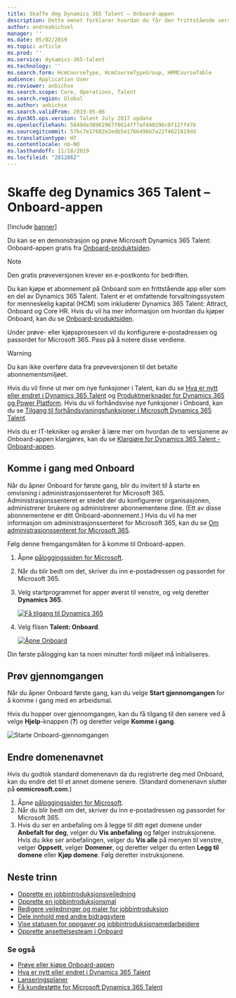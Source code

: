 ```yaml
---
title: Skaffe deg Dynamics 365 Talent – Onboard-appen
description: Dette emnet forklarer hvordan du får den frittstående versjonen av Microsoft Dynamics 365 Talent – Onboard-appen eller versjonen som inneholder tillegget for omfattende ansettelse.
author: andreabichsel
manager: ''
ms.date: 05/02/2019
ms.topic: article
ms.prod: ''
ms.service: dynamics-365-talent
ms.technology: ''
ms.search.form: HcmCourseType, HcmCourseTypeGroup, HRMCourseTable
audience: Application User
ms.reviewer: anbichse
ms.search.scope: Core, Operations, Talent
ms.search.region: Global
ms.author: anbichse
ms.search.validFrom: 2019-05-06
ms.dyn365.ops.version: Talent July 2017 update
ms.openlocfilehash: 5849de38962967f0614ff7afd40296c0f12ff476
ms.sourcegitcommit: 57bc7e17682e2edb5e1766496b7a22f4621819dd
ms.translationtype: HT
ms.contentlocale: nb-NO
ms.lasthandoff: 11/18/2019
ms.locfileid: "2812862"
---
```

# <a name="get-the-dynamics-365-talent---onboard-app"></a>Skaffe deg Dynamics 365 Talent – Onboard-appen

[!include [banner](includes/banner.md)]

Du kan se en demonstrasjon og prøve Microsoft Dynamics 365 Talent: Onboard-appen gratis fra [Onboard-produktsiden](https://dynamics.microsoft.com/talent/onboard/).

> [!NOTE]
> Den gratis prøveversjonen krever en e-postkonto for bedriften.

Du kan kjøpe et abonnement på Onboard som en frittstående app eller som en del av Dynamics 365 Talent. Talent er et omfattende forvaltningssystem for menneskelig kapital (HCM) som inkluderer Dynamics 365 Talent: Attract, Onboard og Core HR. Hvis du vil ha mer informasjon om hvordan du kjøper Onboard, kan du se [Onboard-produktsiden](https://dynamics.microsoft.com/talent/onboard/).

Under prøve- eller kjøpsprosessen vil du konfigurere e-postadressen og passordet for Microsoft 365. Pass på å notere disse verdiene.

> [!WARNING]
> Du kan ikke overføre data fra prøveversjonen til det betalte abonnementsmiljøet. <!--Reviewers: please verify.-->

Hvis du vil finne ut mer om nye funksjoner i Talent, kan du se [Hva er nytt eller endret i Dynamics 365 Talent](./whats-new.md) og [Produktmerknader for Dynamics 365 og Power Platform](https://docs.microsoft.com/business-applications-release-notes/index). Hvis du vil forhåndsvise nye funksjoner i Onboard, kan du se [Tilgang til forhåndsvisningsfunksjoner i Microsoft Dynamics 365 Talent](./access-preview-feature.md).

Hvis du er IT-tekniker og ønsker å lære mer om hvordan de to versjonene av Onboard-appen klargjøres, kan du se [Klargjøre for Dynamics 365 Talent - Onboard-appen](./modular-app-tech-faq.md).

## <a name="get-started-with-onboard"></a>Komme i gang med Onboard

Når du åpner Onboard for første gang, blir du invitert til å starte en omvisning i administrasjonssenteret for Microsoft 365. Administrasjonssenteret er stedet der du konfigurerer organisasjonen, administrerer brukere og administrerer abonnementene dine. (Ett av disse abonnementene er ditt Onboard-abonnement.) Hvis du vil ha mer informasjon om administrasjonssenteret for Microsoft 365, kan du se [Om administrasjonssenteret for Microsoft 365](https://docs.microsoft.com/office365/admin/admin-overview/about-the-admin-center?view=o365-worldwide).

Følg denne fremgangsmåten for å komme til Onboard-appen.

1. Åpne [påloggingssiden for Microsoft](https://portal.office.com/).
2. Når du blir bedt om det, skriver du inn e-postadressen og passordet for Microsoft 365.
3. Velg startprogrammet for apper øverst til venstre, og velg deretter **Dynamics 365**.

    [![Få tilgang til Dynamics 365](./media/onboard-start-dynamics365.png)](./media/onboard-start-dynamics365.png)

4. Velg flisen **Talent: Onboard**.

    [![Åpne Onboard](./media/onboard-start-onboard.png)](./media/onboard-start-onboard.png)

Din første pålogging kan ta noen minutter fordi miljøet må initialiseres.

## <a name="try-the-walkthrough"></a>Prøv gjennomgangen

Når du åpner Onboard første gang, kan du velge **Start gjennomgangen** for å komme i gang med en arbeidsmal.

Hvis du hopper over gjennomgangen, kan du få tilgang til den senere ved å velge **Hjelp**-knappen (**?**) og deretter velge **Komme i gang**.

![[Starte Onboard-gjennomgangen](./media/onboard-start-walkthrough.png)](./media/onboard-start-walkthrough.png)

## <a name="change-the-domain-name"></a>Endre domenenavnet

Hvis du godtok standard domenenavn da du registrerte deg med Onboard, kan du endre det til et annet domene senere. (Standard domenenavn slutter på **onmicrosoft.com**.)

1. Åpne [påloggingssiden for Microsoft](https://portal.office.com/).
2. Når du blir bedt om det, skriver du inn e-postadressen og passordet for Microsoft 365.
3. Hvis du ser en anbefaling om å legge til ditt eget domene under **Anbefalt for deg**, velger du **Vis anbefaling** og følger instruksjonene. Hvis du ikke ser anbefalingen, velger du **Vis alle** på menyen til venstre, velger **Oppsett**, velger **Domener**, og deretter velger du enten **Legg til domene** eller **Kjøp domene**. Følg deretter instruksjonene.

## <a name="next-steps"></a>Neste trinn

- [Opprette en jobbintroduksjonsveiledning](./onboard-create-guide.md)
- [Opprette en jobbintroduksjonsmal](./onboard-create-template.md)
- [Redigere veiledninger og maler for jobbintroduksjon](./onboard-edit-guides-templates.md)
- [Dele innhold med andre bidragsytere](./onboard-share-template.md)
- [Vise statusen for oppgaver og jobbintroduksjonsmedarbeidere](./onboard-view-status.md)
- [Opprette ansettelsesteam i Onboard](./onboard-create-team.md)

### <a name="see-also"></a>Se også

- [Prøve eller kjøpe Onboard-appen](https://dynamics.microsoft.com/talent/onboard/)
- [Hva er nytt eller endret i Dynamics 365 Talent](./whats-new.md)
- [Lanseringsplaner](https://docs.microsoft.com/business-applications-release-notes/index)
- [Få kundestøtte for Microsoft Dynamics 365 Talent](./talent-support.md)
